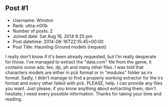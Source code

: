## Post #1
- Username: Winston
- Rank: ultra-n00b
- Number of posts: 2
- Joined date: Sat Aug 16, 2014 9:25 pm
- Post datetime: 2014-08-16T22:15:45+00:00
- Post Title: Haunting Ground models (request)

I really don't know if it's been already requested, but I'm really desperate for those.
I've managed to extract the "data.cvm" file from the game, it contains some adx, tex, dp, ph and many other files.
I was told that characters models are either in pck format or in "modules" folder as irx format.
Sadly, I didn't manage to find a properly working extractor for the irx format and every other failed with pck.
PLEASE, help. I can provide any files you want.
Just please, if you know anything about extracting them, don't hesitate, I need every possible information.
Thanks for taking your time and reading.
